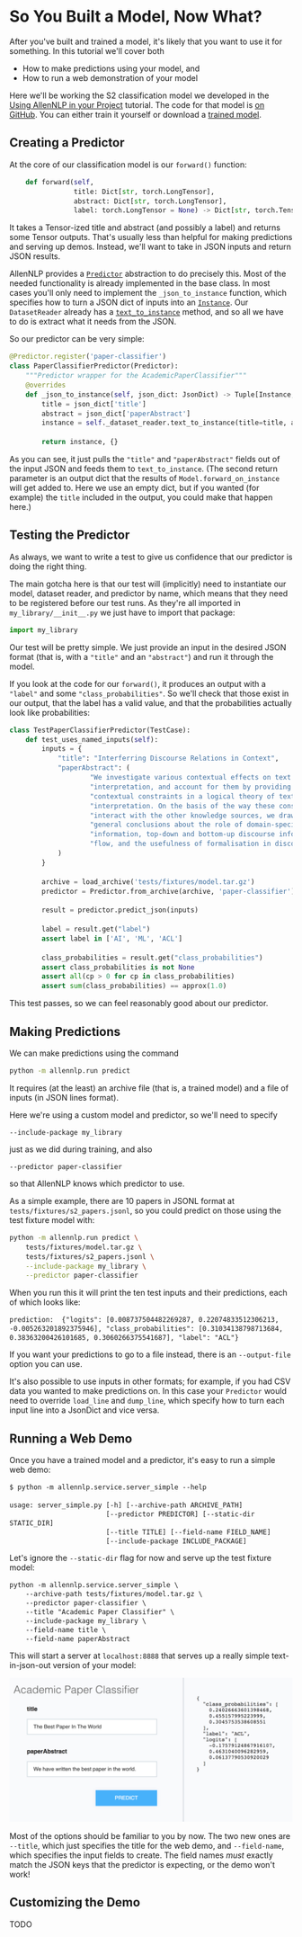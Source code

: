 # So You Built a Model, Now What?

After you've built and trained a model, it's likely that you want to use it
for something. In this tutorial we'll cover both

* How to make predictions using your model, and
* How to run a web demonstration of your model

Here we'll be working the S2 classification model
we developed in the [Using AllenNLP in your Project](using_in_your_repo.md)
tutorial. The code for that model is [on GitHub](https://github.com/allenai/allennlp-as-a-library-example).
You can either train it yourself or download a
[trained model](https://s3-us-west-2.amazonaws.com/allennlp/models/tutorial-s2-classification-model-2018-02-01.tar.gz).

## Creating a Predictor

At the core of our classification model is our `forward()` function:

```python
    def forward(self,
                title: Dict[str, torch.LongTensor],
                abstract: Dict[str, torch.LongTensor],
                label: torch.LongTensor = None) -> Dict[str, torch.Tensor]:
```

It takes a Tensor-ized title and abstract (and possibly a label)
and returns some Tensor outputs.
That's usually less than helpful
for making predictions and serving up demos.
Instead, we'll want to take in JSON inputs and return JSON results.

AllenNLP provides a [`Predictor`](https://github.com/allenai/allennlp/blob/master/allennlp/service/predictors/predictor.py)
abstraction to do precisely this.
Most of the needed functionality is already implemented in the base class.
In most cases you'll only need to implement the `_json_to_instance` function,
which specifies how to turn a JSON dict of inputs into an
[`Instance`](https://allenai.github.io/allennlp-docs/api/allennlp.data.instance.html).
Our `DatasetReader` already has a
[`text_to_instance`](https://github.com/allenai/allennlp-as-a-library-example/blob/master/my_library/dataset_readers/semantic_scholar_papers.py#L73)
method, and so all we have to do is extract what it needs from the JSON.

So our predictor can be very simple:

```python
@Predictor.register('paper-classifier')
class PaperClassifierPredictor(Predictor):
    """Predictor wrapper for the AcademicPaperClassifier"""
    @overrides
    def _json_to_instance(self, json_dict: JsonDict) -> Tuple[Instance, JsonDict]:
        title = json_dict['title']
        abstract = json_dict['paperAbstract']
        instance = self._dataset_reader.text_to_instance(title=title, abstract=abstract)

        return instance, {}
```

As you can see, it just pulls the `"title"` and `"paperAbstract"` fields out of the input JSON
and feeds them to `text_to_instance`. (The second return parameter is an output dict
that the results of `Model.forward_on_instance` will get added to.  Here we use an empty dict,
but if you wanted (for example) the `title` included in the output, you could make
that happen here.)

## Testing the Predictor

As always, we want to write a test to give us confidence
that our predictor is doing the right thing.

The main gotcha here is that our test will (implicitly)
need to instantiate our model, dataset reader, and predictor
by name, which means that they need to be registered before
our test runs. As they're all imported in `my_library/__init__.py`
we just have to import that package:

```python
import my_library
```

Our test will be pretty simple. We just provide an input in the
desired JSON format (that is, with a `"title"` and an `"abstract"`)
and run it through the model.

If you look at the code for our `forward()`, it produces an output with
a `"label"` and some `"class_probabilities"`. So we'll check that those
exist in our output, that the label has a valid value, and that the
probabilities actually look like probabilities:

```python
class TestPaperClassifierPredictor(TestCase):
    def test_uses_named_inputs(self):
        inputs = {
            "title": "Interferring Discourse Relations in Context",
            "paperAbstract": (
                    "We investigate various contextual effects on text "
                    "interpretation, and account for them by providing "
                    "contextual constraints in a logical theory of text "
                    "interpretation. On the basis of the way these constraints "
                    "interact with the other knowledge sources, we draw some "
                    "general conclusions about the role of domain-specific "
                    "information, top-down and bottom-up discourse information "
                    "flow, and the usefulness of formalisation in discourse theory."
            )
        }

        archive = load_archive('tests/fixtures/model.tar.gz')
        predictor = Predictor.from_archive(archive, 'paper-classifier')

        result = predictor.predict_json(inputs)

        label = result.get("label")
        assert label in ['AI', 'ML', 'ACL']

        class_probabilities = result.get("class_probabilities")
        assert class_probabilities is not None
        assert all(cp > 0 for cp in class_probabilities)
        assert sum(class_probabilities) == approx(1.0)
```

This test passes, so we can feel reasonably good about our predictor.

## Making Predictions

We can make predictions using the command

```bash
python -m allennlp.run predict
```

It requires (at the least) an archive file (that is, a trained model)
and a file of inputs (in JSON lines format).

Here we're using a custom model and predictor, so we'll need to specify

```
--include-package my_library
```

just as we did during training, and also

```
--predictor paper-classifier
```

so that AllenNLP knows which predictor to use.

As a simple example, there are 10 papers in JSONL format at
`tests/fixtures/s2_papers.jsonl`, so you could predict on those
using the test fixture model with:

```bash
python -m allennlp.run predict \
    tests/fixtures/model.tar.gz \
    tests/fixtures/s2_papers.jsonl \
    --include-package my_library \
    --predictor paper-classifier
```

When you run this it will print the ten test inputs and their predictions, each of which looks like:

```
prediction:  {"logits": [0.008737504482269287, 0.22074833512306213, -0.005263201892375946], "class_probabilities": [0.31034138798713684, 0.38363200426101685, 0.3060266375541687], "label": "ACL"}
```

If you want your predictions to go to a file instead, there is an `--output-file` option
you can use.

It's also possible to use inputs in other formats; for example, if you had CSV data
you wanted to make predictions on. In this case your `Predictor` would need to
override `load_line` and `dump_line`, which specify how to turn each input line
into a JsonDict and vice versa.

## Running a Web Demo

Once you have a trained model and a predictor,
it's easy to run a simple web demo:

```
$ python -m allennlp.service.server_simple --help

usage: server_simple.py [-h] [--archive-path ARCHIVE_PATH]
                        [--predictor PREDICTOR] [--static-dir STATIC_DIR]
                        [--title TITLE] [--field-name FIELD_NAME]
                        [--include-package INCLUDE_PACKAGE]
```

Let's ignore the `--static-dir` flag for now and serve up the test fixture model:

```
python -m allennlp.service.server_simple \
    --archive-path tests/fixtures/model.tar.gz \
    --predictor paper-classifier \
    --title "Academic Paper Classifier" \
    --include-package my_library \
    --field-name title \
    --field-name paperAbstract
```

This will start a server at `localhost:8888` that serves up a really simple
text-in-json-out version of your model:

![demo screenshot](best_paper.png)

Most of the options should be familiar to you by now.
The two new ones are `--title`, which just specifies the title
for the web demo, and `--field-name`, which specifies the input
fields to create. The field names *must* exactly match the JSON keys
that the predictor is expecting, or the demo won't work!

## Customizing the Demo

TODO
